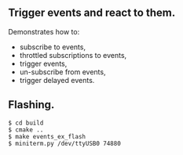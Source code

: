 ## Trigger events and react to them.

Demonstrates how to:
- subscribe to events,
- throttled subscriptions to events,
- trigger events,
- un-subscribe from events,
- trigger delayed events.

## Flashing.

```
$ cd build
$ cmake ..
$ make events_ex_flash
$ miniterm.py /dev/ttyUSB0 74880
```
